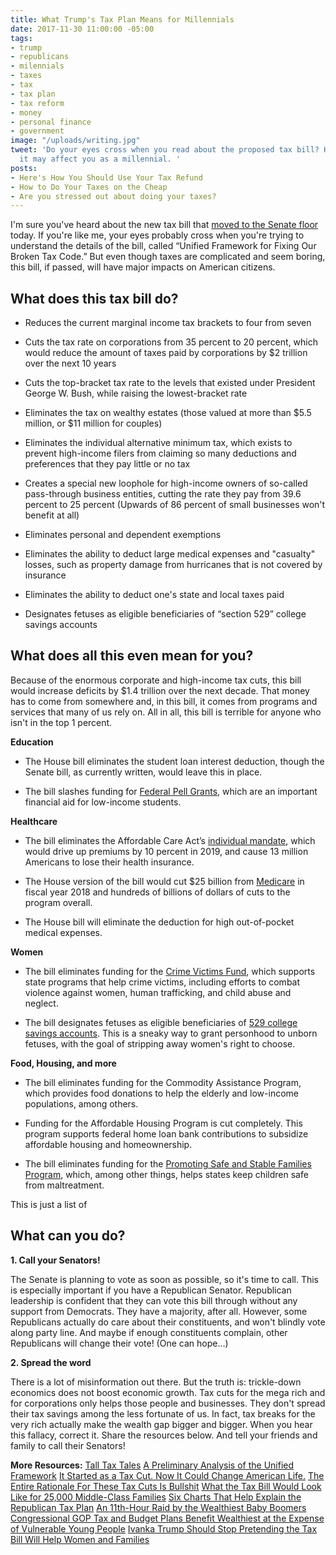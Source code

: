 ```yaml
---
title: What Trump's Tax Plan Means for Millennials
date: 2017-11-30 11:00:00 -05:00
tags:
- trump
- republicans
- milennials
- taxes
- tax
- tax plan
- tax reform
- money
- personal finance
- government
image: "/uploads/writing.jpg"
tweet: 'Do your eyes cross when you read about the proposed tax bill? Here''s how
  it may affect you as a millennial. '
posts:
- Here's How You Should Use Your Tax Refund
- How to Do Your Taxes on the Cheap
- Are you stressed out about doing your taxes?
---
```


I'm sure you've heard about the new tax bill that [moved to the Senate floor](https://www.nytimes.com/2017/11/30/us/politics/tax-overhaul-senate-debate.html) today. If you're like me, your eyes probably cross when you're trying to understand the details of the bill, called “Unified Framework for Fixing Our Broken Tax Code.” But even though taxes are complicated and seem boring, this bill, if passed, will have major impacts on American citizens.

## What does this tax bill do?

* Reduces the current marginal income tax brackets to four from seven

* Cuts the tax rate on corporations from 35 percent to 20 percent, which would reduce the amount of taxes paid by corporations by $2 trillion over the next 10 years

* Cuts the top-bracket tax rate to the levels that existed under President George W. Bush, while raising the lowest-bracket rate

* Eliminates the tax on wealthy estates (those valued at more than $5.5 million, or $11 million for couples)

* Eliminates the individual alternative minimum tax, which exists to prevent high-income filers from claiming so many deductions and preferences that they pay little or no tax

* Creates a special new loophole for high-income owners of so-called pass-through business entities, cutting the rate they pay from 39.6 percent to 25 percent (Upwards of 86 percent of small businesses won't benefit at all)

* Eliminates personal and dependent exemptions

* Eliminates the ability to deduct large medical expenses and "casualty" losses, such as property damage from hurricanes that is not covered by insurance

* Eliminates the ability to deduct one's state and local taxes paid

* Designates fetuses as eligible beneficiaries of “section 529” college savings accounts

## What does all this even mean for you?

Because of the enormous corporate and high-income tax cuts, this bill would increase deficits by $1.4 trillion over the next decade. That money has to come from somewhere and, in this bill, it comes from programs and services that many of us rely on. All in all, this bill is terrible for anyone who isn't in the top 1 percent.

**Education**

* The House bill eliminates the student loan interest deduction, though the Senate bill, as currently written, would leave this in place.

* The bill slashes funding for [Federal Pell Grants](https://studentaid.ed.gov/sa/types/grants-scholarships/pell), which are an important financial aid for low-income students.

**Healthcare**

* The bill eliminates the Affordable Care Act’s [individual mandate](https://www.healthcare.gov/fees/fee-for-not-being-covered/), which would drive up premiums by 10 percent in 2019, and cause 13 million Americans to lose their health insurance.

* The House version of the bill would cut $25 billion from [Medicare](https://www.medicare.gov/sign-up-change-plans/decide-how-to-get-medicare/whats-medicare/what-is-medicare.html) in fiscal year 2018 and hundreds of billions of dollars of cuts to the program overall.

* The House bill will eliminate the deduction for high out-of-pocket medical expenses.

**Women**

* The bill eliminates funding for the [Crime Victims Fund](https://www.ovc.gov/about/victimsfund.html), which supports state programs that help crime victims, including efforts to combat violence against women, human trafficking, and child abuse and neglect.

* The bill designates fetuses as eligible beneficiaries of [529 college savings accounts](https://www.sec.gov/reportspubs/investor-publications/investorpubsintro529htm.html). This is a sneaky way to grant personhood to unborn fetuses, with the goal of stripping away women's right to choose.

**Food, Housing, and more**

* The bill eliminates funding for the Commodity Assistance Program, which provides food donations to help the elderly and low-income populations, among others.

* Funding for the Affordable Housing Program is cut completely. This program supports federal home loan bank contributions to subsidize affordable housing and homeownership.

* The bill eliminates funding for the [Promoting Safe and Stable Families Program](https://www.acf.hhs.gov/cb/resource/pssf-title-iv-b-subpart-2-ssa), which, among other things, helps states keep children safe from maltreatment.

This is just a list of 

## What can you do?

**1. Call your Senators!**

The Senate is planning to vote as soon as possible, so it's time to call. This is especially important if you have a Republican Senator. Republican leadership is confident that they can vote this bill through without any support from Democrats. They have a majority, after all. However, some Republicans actually do care about their constituents, and won't blindly vote along party line. And maybe if enough constituents complain, other Republicans will change their vote! (One can hope...)

**2. Spread the word**

There is a lot of misinformation out there. But the truth is: trickle-down economics does not boost economic growth. Tax cuts for the mega rich and for corporations only helps those people and businesses. They don't spread their tax savings among the less fortunate of us. In fact, tax breaks for the very rich actually make the wealth gap bigger and bigger. When you hear this fallacy, correct it. Share the resources below. And tell your friends and family to call their Senators!

**More Resources:**
[Tall Tax Tales](https://www.usnews.com/opinion/economic-intelligence/articles/2017-10-02/donald-trump-and-the-gop-are-trumpeting-tax-reform-that-benefits-the-rich)
[A Preliminary Analysis of the Unified Framework](http://www.taxpolicycenter.org/publications/preliminary-analysis-unified-framework)
[It Started as a Tax Cut. Now It Could Change American Life.](https://mobile.nytimes.com/2017/11/29/business/republican-tax-cut.html?_r=0&referer=http%3A%2F%2Fm.facebook.com)
[The Entire Rationale For These Tax Cuts Is Bullshit](https://splinternews.com/the-entire-rationale-for-these-tax-cuts-is-bullshit-1819135455)
[What the Tax Bill Would Look Like for 25,000 Middle-Class Families](https://www.nytimes.com/interactive/2017/11/28/upshot/what-the-tax-bill-would-look-like-for-25000-middle-class-families.html?hp&action=click&pgtype=Homepage&clickSource=g-artboard\+g-artboard-v3&module=b-lede-package-region&region=top-news&WT.nav=top-news)
[Six Charts That Help Explain the Republican Tax Plan](https://www.nytimes.com/interactive/2017/09/27/us/politics/six-charts-to-explain-the-republican-tax-plan.html?_r=0)
[An 11th-Hour Raid by the Wealthiest Baby Boomers](https://www.theatlantic.com/politics/archive/2017/11/young-people-will-foot-the-bill-for-the-gops-tax-plan/547097/?utm_source=atlfb)
[Congressional GOP Tax and Budget Plans Benefit Wealthiest at the Expense of Vulnerable Young People](http://genprogress.org/voices/2017/11/22/45990/congressional-gop-tax-budget-plans-benefit-wealthiest-expense-vulnerable-young-people/)
[Ivanka Trump Should Stop Pretending the Tax Bill Will Help Women and Families](https://www.americanprogress.org/issues/women/news/2017/11/27/443288/ivanka-trump-stop-pretending-tax-bill-will-help-women-families/)